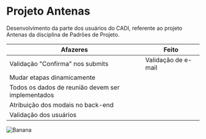 Projeto Antenas
===============

Desenvolvimento da parte dos usuários do CADI, referente ao projeto Antenas da disciplina de Padrões de Projeto.

|                    **Afazeres**                  |      **Feito**      |
---------------------------------------------------|---------------------|
Validação "Confirma" nos submits                   | Validação de e-mail |
Mudar etapas dinamicamente                         |                     |
Todos os dados de reunião devem ser implementados  |                     |
Atribuição dos modais no back-end                  |                     |
Validação dos usuários                             |                     |


![Banana](http://cdn.osxdaily.com/wp-content/uploads/2013/07/dancing-banana.gif "Olha a banana dançando!")

